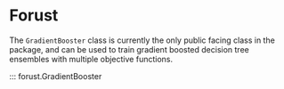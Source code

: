 # Forust

The `GradientBooster` class is currently the only public facing class in the package, and can be used to train gradient boosted decision tree ensembles with multiple objective functions.


::: forust.GradientBooster